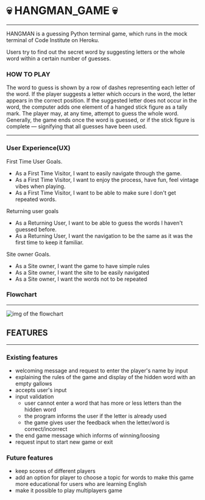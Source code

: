 #  💀 HANGMAN_GAME 💀
---
HANGMAN is a guessing Python terminal game, which runs in the mock terminal of Code Institute on Heroku.

Users try to find out the secret word by suggesting letters or the whole word within a certain number of guesses.

### HOW TO PLAY

The word to guess is shown by a row of dashes representing each letter of the word. 
If the player suggests a letter which occurs in the word, the letter appears in the correct position. If the suggested letter does not occur in the word, the computer adds one element of a hanged stick figure as a tally mark. The player may, at any time, attempt to guess the whole word. Generally, the game ends once the word is guessed, or if the stick figure is complete — signifying that all guesses have been used.

---
### User Experience(UX)

First Time User Goals. 
* As a First Time Visitor, I want to easily navigate through the game.
* As a First Time Visitor, I want to enjoy the process, have fun, feel vintage vibes when playing.
* As a First Time Visitor, I want to be able to make sure I don't get repeated words.
 
Returning user goals
* As a Returning User, I want to be able to guess the words I haven't guessed before.
* As a Returning User, I want the navigation to be the same as it was the first time to keep it familiar.

Site owner Goals.
* As a Site owner, I want the game to have simple rules
* As a Site owner, I want the site to be easily navigated
* As a Site owner, I want the words not to be repeated

### Flowchart
---

<img src = "../hangman/readme_images/hangman.jpeg" alt = "img of the flowchart">
    
## FEATURES
---
### Existing features
* welcoming message and request to enter the player's name by input
* explaining the rules of the game and display of the hidden word with an empty gallows
* accepts user's input 
* input validation 
   * user cannot enter a word that has more or less letters than the hidden word
   * the program informs the user if the letter is already used
   * the game gives user the feedback when the letter/word is correct/incorrect
* the end game message which informs of winning/loosing
* request input to start new game or exit

### Future features
* keep scores of different players
* add an option for player to choose a topic for words to make this game more educational for users who are learning English
* make it possible to play multiplayers game







